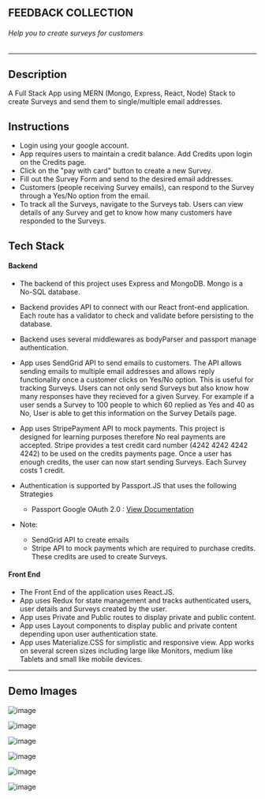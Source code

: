 ## FEEDBACK COLLECTION

###### Help you to create surveys for customers

---

## Description

A Full Stack App using MERN (Mongo, Express, React, Node) Stack to create Surveys and send them to single/multiple email addresses.

## Instructions

-   Login using your google account.
-   App requires users to maintain a credit balance. Add Credits upon login on the Credits page.
-   Click on the "pay with card" button to create a new Survey.
-   Fill out the Survey Form and send to the desired email addresses.
-   Customers (people receiving Survey emails), can respond to the Survey through a Yes/No option from the email.
-   To track all the Surveys, navigate to the Surveys tab. Users can view details of any Survey and get to know how many customers have responded to the Surveys.

## Tech Stack

#### Backend

-   The backend of this project uses Express and MongoDB. Mongo is a No-SQL database.
-   Backend provides API to connect with our React front-end application. Each route has a validator to check and validate before persisting to the database.
-   Backend uses several middlewares as bodyParser and passport manage authentication.
-   App uses SendGrid API to send emails to customers. The API allows sending emails to multiple email addresses and allows reply functionality once a customer clicks on Yes/No option. This is useful for tracking Surveys. Users can not only send Surveys but also know how many responses have they recieved for a given Survey. For example if a user sends a Survey to 100 people to which 60 replied as Yes and 40 as No, User is able to get this information on the Survey Details page.
-   App uses StripePayment API to mock payments. This project is designed for learning purposes therefore No real payments are accepted. Stripe provides a test credit card number (4242 4242 4242 4242) to be used on the credits payments page. Once a user has enough credits, the user can now start sending Surveys. Each Survey costs 1 credit.
-   Authentication is supported by Passport.JS that uses the following Strategies

    -   Passport Google OAuth 2.0 : [View Documentation](http://www.passportjs.org/packages/passport-google-oauth20/ "passport-google-oauth20")

-   Note:
    -   SendGrid API to create emails
    -   Stripe API to mock payments which are required to purchase credits. These credits are used to create Surveys.

#### Front End

-   The Front End of the application uses React.JS.
-   App uses Redux for state management and tracks authenticated users, user details and Surveys created by the user.
-   App uses Private and Public routes to display private and public content.
-   App uses Layout components to display public and private content depending upon user authentication state.
-   App uses Materialize.CSS for simplistic and responsive view. App works on several screen sizes including large like Monitors, medium like Tablets and small like mobile devices.

---

## Demo Images

![image](https://drive.google.com/uc?export=view&id=1NJJjhw3YiFuZehJtTZ1A-tqdwJ9byuO9)

![image](https://drive.google.com/uc?export=view&id=1xXcxxQcWveu4KLVmh3SkCJoNzKsDDMhy)

![image](https://drive.google.com/uc?export=view&id=1YFchTh9HJeLz6OWh_OVGMbuIogTBNIyN)

![image](https://drive.google.com/uc?export=view&id=1lblST0rq2NiIdJgBiJZvsphdvPVv_n4g)

![image](https://drive.google.com/uc?export=view&id=1z3tp1JbC9lFkP0qfo0gSu__xSGF3GtyY)

![image](https://drive.google.com/uc?export=view&id=1_MNdIWdTTExMbUcrHvqun5kRrj9TG0GN)
